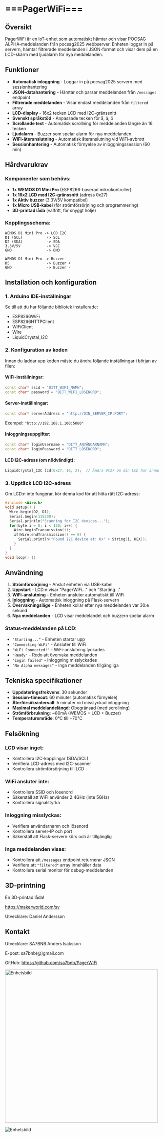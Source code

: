 # ===PagerWiFi===

## Översikt

PagerWiFi är en IoT-enhet som automatiskt hämtar och visar POCSAG ALPHA-meddelanden från pocsag2025 webbserver.
Enheten loggar in på servern, hämtar filtrerade meddelanden i JSON-format och visar dem på en LCD-skärm med ljudalarm för nya meddelanden.

## Funktioner

- **Automatisk inloggning** - Loggar in på pocsag2025 servern med sessionhantering
- **JSON-datahantering** - Hämtar och parsar meddelanden från `/messages` endpoint
- **Filtrerade meddelanden** - Visar endast meddelanden från `filtered` array
- **LCD-display** - 16x2 tecken LCD med I2C-gränssnitt
- **Svenskt språkstöd** - Anpassade tecken för å, ä, ö
- **Scrollande text** - Automatisk scrollning för meddelanden längre än 16 tecken
- **Ljudalarm** - Buzzer som spelar alarm för nya meddelanden
- **WiFi-återanslutning** - Automatisk återanslutning vid WiFi-avbrott
- **Sessionhantering** - Automatisk förnyelse av inloggningssession (60 min)

## Hårdvarukrav

### Komponenter som behövs:
- **1x WEMOS D1 Mini Pro** (ESP8266-baserad mikrokontroller)
- **1x 16x2 LCD med I2C-gränssnitt** (adress 0x27)
- **1x Aktiv buzzer** (3.3V/5V kompatibel)
- **1x Micro USB-kabel** (för strömförsörjning och programmering)
- **3D-printad låda** (valfritt, för snyggt hölje)

### Kopplingsschema:
```
WEMOS D1 Mini Pro -> LCD I2C
D1 (SCL)           -> SCL
D2 (SDA)           -> SDA
3.3V/5V            -> VCC
GND                -> GND

WEMOS D1 Mini Pro -> Buzzer
D5                 -> Buzzer +
GND                -> Buzzer -
```

## Installation och konfiguration

### 1. Arduino IDE-inställningar
Se till att du har följande bibliotek installerade:
- ESP8266WiFi
- ESP8266HTTPClient  
- WiFiClient
- Wire
- LiquidCrystal_I2C

### 2. Konfiguration av koden
Innan du laddar upp koden måste du ändra följande inställningar i början av filen:

#### WiFi-inställningar:
```cpp
const char* ssid = "DITT_WIFI_NAMN";
const char* password = "DITT_WIFI_LÖSENORD";
```

#### Server-inställningar:
```cpp
const char* serverAddress = "http://DIN_SERVER_IP:PORT";
```
Exempel: `"http://192.168.1.100:5000"`

#### Inloggningsuppgifter:
```cpp
const char* loginUsername = "DITT_ANVÄNDARNAMN";
const char* loginPassword = "DITT_LÖSENORD";
```

#### LCD I2C-adress (om nödvändigt):
```cpp
LiquidCrystal_I2C lcd(0x27, 16, 2);  // Ändra 0x27 om din LCD har annan adress
```

### 3. Upptäck LCD I2C-adress
Om LCD:n inte fungerar, kör denna kod för att hitta rätt I2C-adress:
```cpp
#include <Wire.h>
void setup() {
  Wire.begin(D2, D1);
  Serial.begin(115200);
  Serial.println("Scanning for I2C devices...");
  for(byte i = 8; i < 120; i++) {
    Wire.beginTransmission(i);
    if(Wire.endTransmission() == 0) {
      Serial.println("Found I2C device at: 0x" + String(i, HEX));
    }
  }
}
void loop() {}
```

## Användning

1. **Strömförsörjning** - Anslut enheten via USB-kabel
2. **Uppstart** - LCD:n visar "PagerWiFi..." och "Starting..."
3. **WiFi-anslutning** - Enheten ansluter automatiskt till WiFi
4. **Inloggning** - Automatisk inloggning på Flask-servern
5. **Övervakningsläge** - Enheten kollar efter nya meddelanden var 30:e sekund
6. **Nya meddelanden** - LCD visar meddelandet och buzzern spelar alarm

### Status-meddelanden på LCD:
- `"Starting..."` - Enheten startar upp
- `"Connecting WiFi"` - Ansluter till WiFi
- `"WiFi Connected!"` - WiFi-anslutning lyckades
- `"Ready"` - Redo att övervaka meddelanden
- `"Login failed"` - Inloggning misslyckades
- `"No Alpha messages"` - Inga meddelanden tillgängliga

## Tekniska specifikationer

- **Uppdateringsfrekvens**: 30 sekunder
- **Session-timeout**: 60 minuter (automatisk förnyelse)
- **Återförsöksintervall**: 5 minuter vid misslyckad inloggning
- **Maximal meddelandelängd**: Obegränsad (med scrollning)
- **Strömförbrukning**: ~80mA (WEMOS + LCD + Buzzer)
- **Temperaturområde**: 0°C till +70°C

## Felsökning

### LCD visar inget:
- Kontrollera I2C-kopplingar (SDA/SCL)
- Verifiera LCD-adress med I2C-scanner
- Kontrollera strömförsörjning till LCD

### WiFi ansluter inte:
- Kontrollera SSID och lösenord
- Säkerställ att WiFi använder 2.4GHz (inte 5GHz)
- Kontrollera signalstyrka

### Inloggning misslyckas:
- Verifiera användarnamn och lösenord
- Kontrollera server-IP och port
- Säkerställ att Flask-servern körs och är tillgänglig

### Inga meddelanden visas:
- Kontrollera att `/messages` endpoint returnerar JSON
- Verifiera att `"filtered"` array innehåller data
- Kontrollera serial monitor för debug-meddelanden

## 3D-printning

En 3D-printad låda!

https://makerworld.com/sv

Utvecklare: Daniel Andersson

## Kontakt 

Utvecklare: SA7BNB Anders Isaksson

E-post: sa7bnb(@)gmail.com

GitHub: https://github.com/sa7bnb/PagerWiFi

<img src="https://raw.githubusercontent.com/sa7bnb/PagerWiFI/main/enhets-bild.jpg" width="500" alt="Enhetsbild">

![Enhetsbild](https://github.com/sa7bnb/PagerWiFI/blob/main/enhets-bild.jpg)
